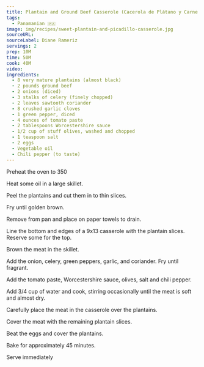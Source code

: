 ```yaml
---
title: Plantain and Ground Beef Casserole (Cacerola de Plátano y Carne Molida)
tags:
  - Panamanian 🇵🇦
image: img/recipes/sweet-plantain-and-picadillo-casserole.jpg
sourceURL:
sourceLabel: Diane Rameriz
servings: 2
prep: 10M
time: 50M
cook: 40M
video:
ingredients:
  - 8 very mature plantains (almost black)
  - 2 pounds ground beef
  - 2 onions (diced)
  - 3 stalks of celery (finely chopped)
  - 2 leaves sawtooth coriander
  - 8 crushed garlic cloves
  - 1 green pepper, diced
  - 4 ounces of tomato paste
  - 2 tablespoons Worcestershire sauce
  - 1/2 cup of stuff olives, washed and chopped
  - 1 teaspoon salt
  - 2 eggs
  - Vegetable oil
  - Chili pepper (to taste)
---
```

Preheat the oven to 350

Heat some oil in a large skillet.

Peel the plantains and cut them in to thin slices.

Fry until golden brown.

Remove from pan and place on paper towels to drain.

Line the bottom and edges of a 9x13 casserole with the plantain slices. Reserve some for the top.

Brown the meat in the skillet.

Add the onion, celery, green peppers, garlic, and coriander. Fry until fragrant.

Add the tomato paste, Worcestershire sauce, olives, salt and chili pepper.

Add 3/4 cup of water and cook, stirring occasionally until the meat is soft and almost dry.

Carefully place the meat in the casserole over the plantains.

Cover the meat with the remaining plantain slices.

Beat the eggs and cover the plantains.

Bake for approximately 45 minutes.

Serve immediately